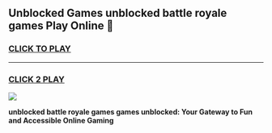 
## Unblocked Games unblocked battle royale games Play Online 👋
<h3>
<a href="https://news.freeplayer.one?title=unblocked_battle_royale_games&ref=17F">CLICK TO PLAY</a></h3>
<hr>

<h3>
<a href="https://news.freeplayer.one?title=unblocked_battle_royale_games&ref=17F">CLICK 2 PLAY</a>
  
</h3>

<a href="https://news.freeplayer.one?title=unblocked_battle_royale_games&ref=17F/"><img src="https://clearcache.store/games.png"></a>


**unblocked battle royale games games unblocked: Your Gateway to Fun and Accessible Online Gaming**
